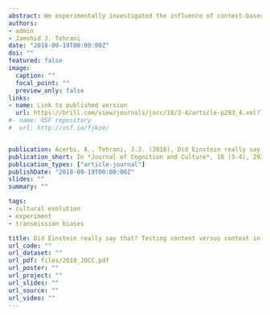 ```yaml
---
abstract: We experimentally investigated the influence of context-based biases, such as prestige and popularity, on the preferences for quotations. Participants were presented with random quotes associated to famous or unknown authors (experiment one), or with random quotes presented as popular, i.e. chosen by many previous participants, or un- popular (experiment two). To exclude effects related to the content of the quotations, all participants were subsequently presented with the same quotations, again associ- ated to famous and unknown authors (experiment three), or presented as popular or unpopular (experiment four). Overall, our results showed that context-based biases had no (in case of prestige and conformity), or limited (in case of popularity), effect in determining participants’ choices. Quotations preferred for their content were pre- ferred in general, despite the contextual cues to which they were associated. We con- clude discussing how our results fit with the well-known phenomenon of the spread and success (especially digital) of misattributed quotations, and we draw some more general implications for cultural evolution research.
authors:
- admin
- Jamshid J. Tehrani
date: "2018-09-19T00:00:00Z"
doi: ""
featured: false
image:
  caption: ""
  focal_point: ""
  preview_only: false
links:
- name: Link to published version
  url: https://brill.com/view/journals/jocc/18/3-4/article-p293_4.xml?lang=en
#- name: OSF repository
#  url: http://osf.io/fjkze/


publication: Acerbi, A., Tehrani, J.J. (2018), Did Einstein really say that? Testing content versus context in the cultural selection of quotations, *Journal of Cognition and Culture*, 18 (3-4), 293-311
publication_short: In *Journal of Cognition and Culture*, 18 (3-4), 293-311
publication_types: ["article-journal"]
publishDate: "2018-09-19T00:00:00Z"
slides: ""
summary: ""

tags:
- cultural evolution
- experiment
- transmission biases

title: Did Einstein really say that? Testing content versus context in the cultural selection of quotations
url_code: ""
url_dataset: ""
url_pdf: files/2018_JOCC.pdf
url_poster: ""
url_project: ""
url_slides: ""
url_source: ""
url_video: ""
---
```

